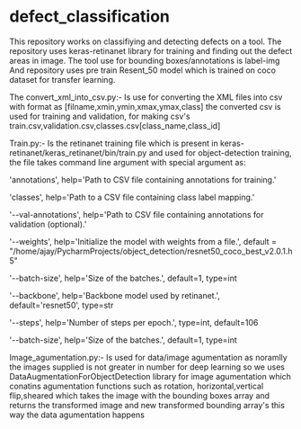 # defect_classification

This repository works on classifiying and detecting defects on a tool.
The repository uses keras-retinanet library for training and finding out the defect areas in image.
The tool use for bounding boxes/annotations is label-img
And repository uses pre train Resent_50 model which is trained on coco dataset for transfer learning.



The convert_xml_into_csv.py:-
Is use for converting the XML files into csv with format as [filname,xmin,ymin,xmax,ymax,class]
the converted csv is used for training and validation, for making csv's train.csv,validation.csv,classes.csv[class_name,class_id]


Train.py:-
Is the retinanet training file which is present in keras-retinanet/keras_retinanet/bin/train.py and used for object-detection training, the file takes command line argument with special argument as:

'annotations', help='Path to CSV file containing annotations for training.'

'classes', help='Path to a CSV file containing class label mapping.'

'--val-annotations', help='Path to CSV file containing annotations for validation (optional).'

'--weights',           help='Initialize the model with weights from a file.',
default = "/home/ajay/PycharmProjects/object_detection/resnet50_coco_best_v2.0.1.h5"

'--batch-size',       help='Size of the batches.', default=1, type=int

'--backbone',         help='Backbone model used by retinanet.', default='resnet50', type=str

'--steps',            help='Number of steps per epoch.', type=int, default=106

'--batch-size',       help='Size of the batches.', default=1, type=int

Image_agumentation.py:- 
Is used for data/image agumentation as noramlly the images supplied is not greater in number for deep learning so we uses DataAugmentationForObjectDetection library for image agumentation which conatins agumentation functions such as rotation, horizontal,vertical flip,sheared which takes the image with the bounding boxes array and returns the transformed image and new transformed bounding array's this way the data agumentation happens
